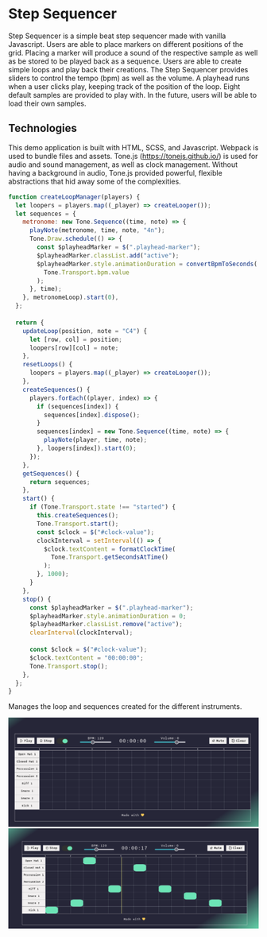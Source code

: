 # Step Sequencer

Step Sequencer is a simple beat step sequencer made with vanilla Javascript.
Users are able to place markers on different positions of the grid.
Placing a marker will produce a sound of the respective sample as well as be stored to be played back as a sequence.
Users are able to create simple loops and play back their creations.
The Step Sequencer provides sliders to control the tempo (bpm) as well as the volume.
A playhead runs when a user clicks play, keeping track of the position of the loop.
Eight default samples are provided to play with.
In the future, users will be able to load their own samples.

## Technologies

This demo application is built with HTML, SCSS, and Javascript.
Webpack is used to bundle files and assets.
Tone.js (https://tonejs.github.io/) is used for audio and sound management, as well as clock management.
Without having a background in audio, Tone.js provided powerful, flexible abstractions that hid away some of the complexities.

```js
function createLoopManager(players) {
  let loopers = players.map((_player) => createLooper());
  let sequences = {
    metronome: new Tone.Sequence((time, note) => {
      playNote(metronome, time, note, "4n");
      Tone.Draw.schedule(() => {
        const $playheadMarker = $(".playhead-marker");
        $playheadMarker.classList.add("active");
        $playheadMarker.style.animationDuration = convertBpmToSeconds(
          Tone.Transport.bpm.value
        );
      }, time);
    }, metronomeLoop).start(0),
  };

  return {
    updateLoop(position, note = "C4") {
      let [row, col] = position;
      loopers[row][col] = note;
    },
    resetLoops() {
      loopers = players.map((_player) => createLooper());
    },
    createSequences() {
      players.forEach((player, index) => {
        if (sequences[index]) {
          sequences[index].dispose();
        }
        sequences[index] = new Tone.Sequence((time, note) => {
          playNote(player, time, note);
        }, loopers[index]).start(0);
      });
    },
    getSequences() {
      return sequences;
    },
    start() {
      if (Tone.Transport.state !== "started") {
        this.createSequences();
        Tone.Transport.start();
        const $clock = $("#clock-value");
        clockInterval = setInterval(() => {
          $clock.textContent = formatClockTime(
            Tone.Transport.getSecondsAtTime()
          );
        }, 1000);
      }
    },
    stop() {
      const $playheadMarker = $(".playhead-marker");
      $playheadMarker.style.animationDuration = 0;
      $playheadMarker.classList.remove("active");
      clearInterval(clockInterval);

      const $clock = $("#clock-value");
      $clock.textContent = "00:00:00";
      Tone.Transport.stop();
    },
  };
}
```

Manages the loop and sequences created for the different instruments.

![Step Sequencer](/images/image-1.png)
![Step Sequencer](/images/image-2.png)
